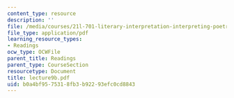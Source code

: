 ```yaml
---
content_type: resource
description: ''
file: /media/courses/21l-701-literary-interpretation-interpreting-poetry-fall-2003/b0a4bf9575318fb3b92293efc0cd8843_lecture9b.pdf
file_type: application/pdf
learning_resource_types:
- Readings
ocw_type: OCWFile
parent_title: Readings
parent_type: CourseSection
resourcetype: Document
title: lecture9b.pdf
uid: b0a4bf95-7531-8fb3-b922-93efc0cd8843
---
```

